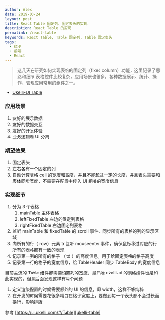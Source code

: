 ```yaml
---
author: Alex
date: 2019-03-24
layout: post
title: React Table 固定列、固定表头的实现
description: React Table 的实现
permalink: /react-table
keywords: React Table, Table 固定列, Table 固定表头
tags: 
  - 技术
  - 前端
  - React
---
```


> 这几天在研究如何实现表格的固定列（fixed column）功能，这里记录了思路和细节
> 表格控件比较复杂，应用场景也很多，各种数据展示、统计、操作，管理应用常用的组件之一。

- [Ukelli-UI Table][ukelli-table]

### 应用场景

1. 友好的展示数据
2. 友好的数据交互
3. 友好的开发体验
4. 业务逻辑和 UI 分离

### 期望效果

1. 固定表头
2. 左右各有一个固定的列
3. 自动计算表格 cell 的宽度和高度，并且不能超过一定的长度，并且表头需要和表体同步宽度，不需要在配置中传入 UI 相关的宽度信息

### 实现细节

1. 分为 3 个表格
    1. mainTable 主体表格
    2. leftFixedTable 左边的固定列表格
    3. rightFixedTable 右边固定列表格
2. 监听 mainTable 和 fixedTable 的 scroll 事件，同步所有的表格的列的显示区域
3. 向所有的行（ row）元素 tr 监听 mouseenter 事件，确保鼠标移过对应的行所有的表格都有一致的表现
4. 记录第一列的所有的格子 （ td ）的高度信息，用于给固定表格的格子高度
5. 记录第一行的格子的宽度信息，给 TableHeader 同步 TableBody 的宽度信息

目前主流的 Table 组件都需要设置列的宽度，最开始 ukelli-ui 的表格控件也是如此实现的，但是后面发现这样有两个问题

1. 定义渲染配置的时候需要额外的 UI 的信息，即 width，这样不够纯粹
2. 在开发的时候需要花很多精力在格子宽度上，要做到每一个表头都不会过长而换行，影响排版

参考 [https://ui.ukelli.com/#/Table][ukelli-table]

[ukelli-table]:https://ui.ukelli.com/#/Table
